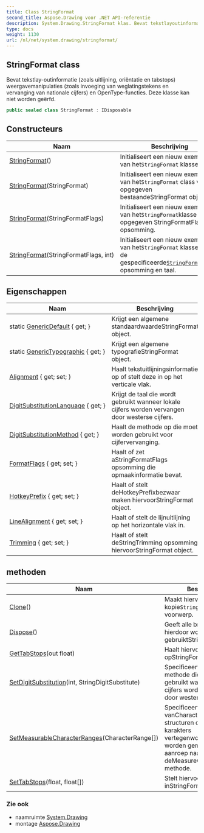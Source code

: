 ```yaml
---
title: Class StringFormat
second_title: Aspose.Drawing voor .NET API-referentie
description: System.Drawing.StringFormat klas. Bevat tekstlayoutinformatie zoals uitlijning oriëntatie en tabstops weergavemanipulaties zoals invoeging van weglatingstekens en vervanging van nationale cijfers en OpenTypefuncties. Deze klasse kan niet worden geërfd.
type: docs
weight: 1130
url: /nl/net/system.drawing/stringformat/
---
```

## StringFormat class

Bevat tekstlay-outinformatie (zoals uitlijning, oriëntatie en tabstops) weergavemanipulaties (zoals invoeging van weglatingstekens en vervanging van nationale cijfers) en OpenType-functies. Deze klasse kan niet worden geërfd.

```csharp
public sealed class StringFormat : IDisposable
```

## Constructeurs

| Naam | Beschrijving |
| --- | --- |
| [StringFormat](stringformat/#constructor)() | Initialiseert een nieuw exemplaar van het`StringFormat` klasse. |
| [StringFormat](stringformat/#constructor_1)(StringFormat) | Initialiseert een nieuw exemplaar van het`StringFormat` class van de opgegeven bestaandeStringFormat object. |
| [StringFormat](stringformat/#constructor_2)(StringFormatFlags) | Initialiseert een nieuw exemplaar van het`StringFormat`klasse met de opgegeven StringFormatFlags opsomming. |
| [StringFormat](stringformat/#constructor_3)(StringFormatFlags, int) | Initialiseert een nieuw exemplaar van het`StringFormat` klasse met de gespecificeerde[`StringFormatFlags`](../stringformatflags/) opsomming en taal. |

## Eigenschappen

| Naam | Beschrijving |
| --- | --- |
| static [GenericDefault](../../system.drawing/stringformat/genericdefault/) { get; } | Krijgt een algemene standaardwaardeStringFormat object. |
| static [GenericTypographic](../../system.drawing/stringformat/generictypographic/) { get; } | Krijgt een algemene typografieStringFormat object. |
| [Alignment](../../system.drawing/stringformat/alignment/) { get; set; } | Haalt tekstuitlijningsinformatie op of stelt deze in op het verticale vlak. |
| [DigitSubstitutionLanguage](../../system.drawing/stringformat/digitsubstitutionlanguage/) { get; } | Krijgt de taal die wordt gebruikt wanneer lokale cijfers worden vervangen door westerse cijfers. |
| [DigitSubstitutionMethod](../../system.drawing/stringformat/digitsubstitutionmethod/) { get; } | Haalt de methode op die moet worden gebruikt voor cijfervervanging. |
| [FormatFlags](../../system.drawing/stringformat/formatflags/) { get; set; } | Haalt of zet aStringFormatFlags opsomming die opmaakinformatie bevat. |
| [HotkeyPrefix](../../system.drawing/stringformat/hotkeyprefix/) { get; set; } | Haalt of stelt deHotkeyPrefixbezwaar maken hiervoorStringFormat object. |
| [LineAlignment](../../system.drawing/stringformat/linealignment/) { get; set; } | Haalt of stelt de lijnuitlijning op het horizontale vlak in. |
| [Trimming](../../system.drawing/stringformat/trimming/) { get; set; } | Haalt of stelt deStringTrimming opsomming hiervoorStringFormat object. |

## methoden

| Naam | Beschrijving |
| --- | --- |
| [Clone](../../system.drawing/stringformat/clone/)() | Maakt hiervan een exacte kopie`StringFormat` voorwerp. |
| [Dispose](../../system.drawing/stringformat/dispose/)() | Geeft alle bronnen vrij die hierdoor worden gebruiktStringFormat object. |
| [GetTabStops](../../system.drawing/stringformat/gettabstops/)(out float) | Haalt hiervoor de tabstops opStringFormat object. |
| [SetDigitSubstitution](../../system.drawing/stringformat/setdigitsubstitution/)(int, StringDigitSubstitute) | Specificeert de taal en methode die moeten worden gebruikt wanneer lokale cijfers worden vervangen door westerse cijfers. |
| [SetMeasurableCharacterRanges](../../system.drawing/stringformat/setmeasurablecharacterranges/)(CharacterRange[]) | Specificeert een array vanCharacterRange structuren die de reeksen karakters vertegenwoordigen die worden gemeten door een aanroep naar deMeasureCharacterRanges methode. |
| [SetTabStops](../../system.drawing/stringformat/settabstops/)(float, float[]) | Stelt hiervoor tabstops inStringFormat object. |

### Zie ook

* naamruimte [System.Drawing](../../system.drawing/)
* montage [Aspose.Drawing](../../)


